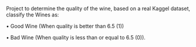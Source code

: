 Project to determine the quality of the wine, based on a real Kaggel dataset, classify the Wines as: 

• Good Wine (When quality is better than 6.5 (1))

• Bad Wine (When quality is less than or equal to 6.5 (0)).

